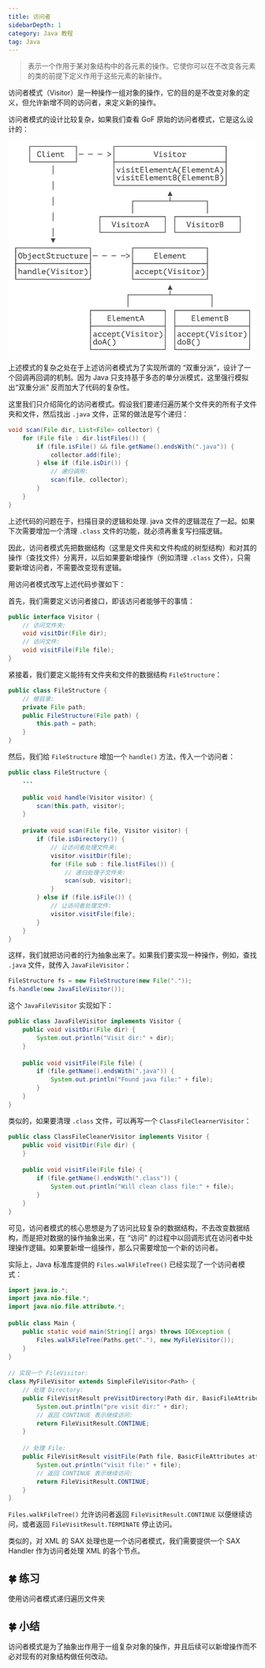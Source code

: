 ```yaml
---
title: 访问者
sidebarDepth: 1
category: Java 教程
tag: Java
---
```



> 表示一个作用于某对象结构中的各元素的操作。它使你可以在不改变各元素的类的前提下定义作用于这些元素的新操作。

访问者模式（Visitor）是一种操作一组对象的操作，它的目的是不改变对象的定义，但允许新增不同的访问者，来定义新的操作。

访问者模式的设计比较复杂，如果我们查看 GoF 原始的访问者模式，它是这么设计的：

![image-20231220114511694](./assets/image-20231220114511694.png)

上述模式的复杂之处在于上述访问者模式为了实现所谓的 “双重分派”，设计了一个回调再回调的机制。因为 Java 只支持基于多态的单分派模式，这里强行模拟出“双重分派” 反而加大了代码的复杂性。

这里我们只介绍简化的访问者模式。假设我们要递归遍历某个文件夹的所有子文件夹和文件，然后找出 `.java` 文件，正常的做法是写个递归：

```java
void scan(File dir, List<File> collector) {
    for (File file : dir.listFiles()) {
        if (file.isFile() && file.getName().endsWith(".java")) {
            collector.add(file);
        } else if (file.isDir()) {
            // 递归调用:
            scan(file, collector);
        }
    }
}
```

上述代码的问题在于，扫描目录的逻辑和处理. java 文件的逻辑混在了一起。如果下次需要增加一个清理 `.class` 文件的功能，就必须再重复写扫描逻辑。

因此，访问者模式先把数据结构（这里是文件夹和文件构成的树型结构）和对其的操作（查找文件）分离开，以后如果要新增操作（例如清理 `.class` 文件），只需要新增访问者，不需要改变现有逻辑。

用访问者模式改写上述代码步骤如下：

首先，我们需要定义访问者接口，即该访问者能够干的事情：

```java
public interface Visitor {
    // 访问文件夹:
    void visitDir(File dir);
    // 访问文件:
    void visitFile(File file);
}
```

紧接着，我们要定义能持有文件夹和文件的数据结构 `FileStructure`：

```java
public class FileStructure {
    // 根目录:
    private File path;
    public FileStructure(File path) {
        this.path = path;
    }
}
```

然后，我们给 `FileStructure` 增加一个 `handle()` 方法，传入一个访问者：

```java
public class FileStructure {
    ...

    public void handle(Visitor visitor) {
		scan(this.path, visitor);
	}

	private void scan(File file, Visitor visitor) {
		if (file.isDirectory()) {
            // 让访问者处理文件夹:
			visitor.visitDir(file);
			for (File sub : file.listFiles()) {
                // 递归处理子文件夹:
				scan(sub, visitor);
			}
		} else if (file.isFile()) {
            // 让访问者处理文件:
			visitor.visitFile(file);
		}
	}
}
```

这样，我们就把访问者的行为抽象出来了。如果我们要实现一种操作，例如，查找 `.java` 文件，就传入 `JavaFileVisitor`：

```java
FileStructure fs = new FileStructure(new File("."));
fs.handle(new JavaFileVisitor());
```

这个 `JavaFileVisitor` 实现如下：

```java
public class JavaFileVisitor implements Visitor {
    public void visitDir(File dir) {
        System.out.println("Visit dir:" + dir);
    }

    public void visitFile(File file) {
        if (file.getName().endsWith(".java")) {
            System.out.println("Found java file:" + file);
        }
    }
}
```

类似的，如果要清理 `.class` 文件，可以再写一个 `ClassFileClearnerVisitor`：

```java
public class ClassFileCleanerVisitor implements Visitor {
	public void visitDir(File dir) {
	}

	public void visitFile(File file) {
		if (file.getName().endsWith(".class")) {
			System.out.println("Will clean class file:" + file);
		}
	}
}
```

可见，访问者模式的核心思想是为了访问比较复杂的数据结构，不去改变数据结构，而是把对数据的操作抽象出来，在 “访问” 的过程中以回调形式在访问者中处理操作逻辑。如果要新增一组操作，那么只需要增加一个新的访问者。

实际上，Java 标准库提供的 `Files.walkFileTree()` 已经实现了一个访问者模式：

```java
import java.io.*;
import java.nio.file.*;
import java.nio.file.attribute.*;

public class Main {
    public static void main(String[] args) throws IOException {
        Files.walkFileTree(Paths.get("."), new MyFileVisitor());
    }
}

// 实现一个 FileVisitor:
class MyFileVisitor extends SimpleFileVisitor<Path> {
    // 处理 Directory:
    public FileVisitResult preVisitDirectory(Path dir, BasicFileAttributes attrs) throws IOException {
        System.out.println("pre visit dir:" + dir);
        // 返回 CONTINUE 表示继续访问:
        return FileVisitResult.CONTINUE;
    }

    // 处理 File:
    public FileVisitResult visitFile(Path file, BasicFileAttributes attrs) throws IOException {
        System.out.println("visit file:" + file);
        // 返回 CONTINUE 表示继续访问:
        return FileVisitResult.CONTINUE;
    }
}
```


`Files.walkFileTree()` 允许访问者返回 `FileVisitResult.CONTINUE` 以便继续访问，或者返回 `FileVisitResult.TERMINATE` 停止访问。

类似的，对 XML 的 SAX 处理也是一个访问者模式，我们需要提供一个 SAX Handler 作为访问者处理 XML 的各个节点。

## 🍀 练习

使用访问者模式递归遍历文件夹

## 🍀 小结

访问者模式是为了抽象出作用于一组复杂对象的操作，并且后续可以新增操作而不必对现有的对象结构做任何改动。






